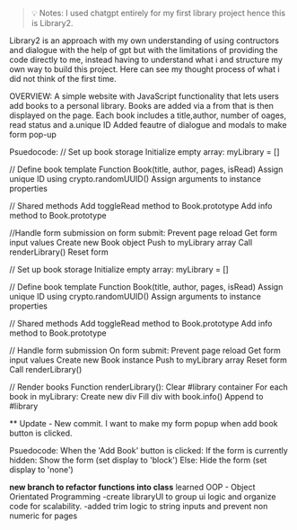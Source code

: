 > 💡 Notes: 
I used chatgpt entirely for my first library project hence this is Library2.

Library2 is an approach with my own understanding of using contructors and dialogue with the help of gpt but with the limitations of providing the code directly to me, instead having to understand what i and structure my own way to build this project.
Here can see my thought  process of what i did not think of the first time.



OVERVIEW:
A simple website with JavaScript functionality that lets users add books to a personal library.
Books are added via a from that is then displayed on the page.
Each book includes a title,author, number of oages, read status and a.unique ID
Added feautre of dialogue and modals to make form pop-up 

Psuedocode:
// Set up book storage
Initialize empty array: 
myLibrary = []

// Define book template
Function Book(title, author, pages, isRead)
    Assign unique ID using crypto.randomUUID()
    Assign arguments to instance properties

// Shared methods
Add toggleRead method to Book.prototype
Add info method to Book.prototype

//Handle form submission on form submit:
    Prevent page reload
    Get form input values
    Create new Book object
    Push to myLibrary array
    Call renderLibrary()
    Reset form

// Set up book storage
Initialize empty array: myLibrary = []

// Define book template
Function Book(title, author, pages, isRead)
    Assign unique ID using crypto.randomUUID()
    Assign arguments to instance properties

// Shared methods
Add toggleRead method to Book.prototype
Add info method to Book.prototype

// Handle form submission
On form submit:
    Prevent page reload
    Get form input values
    Create new Book instance
    Push to myLibrary array
    Reset form
    Call renderLibrary()

// Render books
Function renderLibrary():
    Clear #library container
    For each book in myLibrary:
        Create new div
        Fill div with book.info()
        Append to #library



** Update - New commit. I want to make my form popup when add book button is clicked.

Psuedocode:
When the 'Add Book' button is clicked:
    If the form is currently hidden:
        Show the form (set display to 'block')
    Else:
        Hide the form (set display to 'none')

**new branch to refactor functions into class**
learned OOP - Object Orientated Programming
-create libraryUI to group ui logic and organize code for scalability.
-added trim logic to string inputs and prevent non numeric for pages






    
